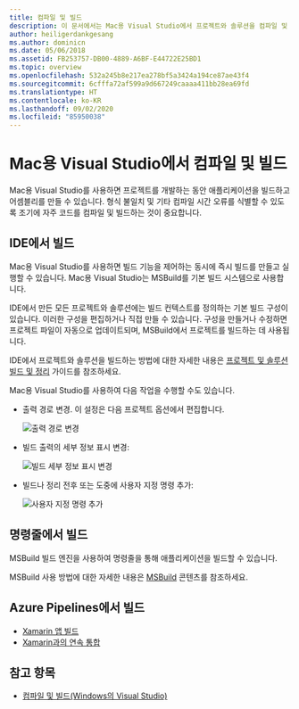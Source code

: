 ```yaml
---
title: 컴파일 및 빌드
description: 이 문서에서는 Mac용 Visual Studio에서 프로젝트와 솔루션을 컴파일 및 빌드하는 방법을 설명합니다.
author: heiligerdankgesang
ms.author: dominicn
ms.date: 05/06/2018
ms.assetid: FB253757-DB00-4889-A6BF-E44722E25BD1
ms.topic: overview
ms.openlocfilehash: 532a245b8e217ea278bf5a3424a194ce87ae43f4
ms.sourcegitcommit: 6cfffa72af599a9d667249caaaa411bb28ea69fd
ms.translationtype: HT
ms.contentlocale: ko-KR
ms.lasthandoff: 09/02/2020
ms.locfileid: "85950038"
---
```

# <a name="compiling-and-building-in-visual-studio-for-mac"></a>Mac용 Visual Studio에서 컴파일 및 빌드

Mac용 Visual Studio를 사용하면 프로젝트를 개발하는 동안 애플리케이션을 빌드하고 어셈블리를 만들 수 있습니다. 형식 불일치 및 기타 컴파일 시간 오류를 식별할 수 있도록 조기에 자주 코드를 컴파일 및 빌드하는 것이 중요합니다.

## <a name="building-from-the-ide"></a>IDE에서 빌드

Mac용 Visual Studio를 사용하면 빌드 기능을 제어하는 동시에 즉시 빌드를 만들고 실행할 수 있습니다. Mac용 Visual Studio는 MSBuild를 기본 빌드 시스템으로 사용합니다.

IDE에서 만든 모든 프로젝트와 솔루션에는 빌드 컨텍스트를 정의하는 기본 빌드 구성이 있습니다. 이러한 구성을 편집하거나 직접 만들 수 있습니다. 구성을 만들거나 수정하면 프로젝트 파일이 자동으로 업데이트되며, MSBuild에서 프로젝트를 빌드하는 데 사용됩니다.

IDE에서 프로젝트와 솔루션을 빌드하는 방법에 대한 자세한 내용은 [프로젝트 및 솔루션 빌드 및 정리](building-and-cleaning-projects-and-solutions.md) 가이드를 참조하세요.

Mac용 Visual Studio를 사용하여 다음 작업을 수행할 수도 있습니다.

* 출력 경로 변경. 이 설정은 다음 프로젝트 옵션에서 편집합니다.

    ![출력 경로 변경](media/compiling-and-building-image4.png)

* 빌드 출력의 세부 정보 표시 변경:

    ![빌드 세부 정보 표시 변경](media/compiling-and-building-image5.png)

* 빌드나 정리 전후 또는 도중에 사용자 지정 명령 추가:

    ![사용자 지정 명령 추가](media/compiling-and-building-image6.png)

## <a name="building-from-command-line"></a>명령줄에서 빌드

MSBuild 빌드 엔진을 사용하여 명령줄을 통해 애플리케이션을 빌드할 수 있습니다.

MSBuild 사용 방법에 대한 자세한 내용은 [MSBuild](/visualstudio/msbuild/msbuild) 콘텐츠를 참조하세요.

## <a name="building-from-azure-pipelines"></a>Azure Pipelines에서 빌드

* [Xamarin 앱 빌드](/vsts/pipelines/apps/mobile/xamarin?view=vsts&tabs=vsts)
* [Xamarin과의 연속 통합](https://developer.xamarin.com/guides/cross-platform/ci/)

## <a name="see-also"></a>참고 항목

- [컴파일 및 빌드(Windows의 Visual Studio)](/visualstudio/ide/compiling-and-building-in-visual-studio)